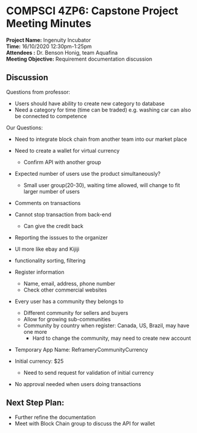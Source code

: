 # COMPSCI 4ZP6: Capstone Project Meeting Minutes

**Project Name:**       Ingenuity Incubator <br>
**Time:**               16/10/2020 12:30pm-1:25pm  <br>
**Attendees :**         Dr. Benson Honig, team Aquafina   <br>
**Meeting Objective:**  Requirement documentation discussion  <br>


## Discussion
Questions from professor: 
* Users should have ability to create new category to database
* Need a category for time (time can be traded)
e.g. washing car can also be connected to competence

Our Questions:
* Need to integrate block chain from another team into our market place

* Need to create a wallet for virtual currency
   * Confirm API with another group

* Expected number of users use the product simultaneously?
   * Small user group(20-30), waiting time allowed, will change to fit larger number of users

* Comments on transactions

* Cannot stop transaction from back-end
   * Can give the credit back

* Reporting the isssues to the organizer

* UI more like ebay and Kijiji

* functionality sorting, filtering

* Register information
   * Name, email, address, phone number
   * Check other commercial websites

* Every user has a community they belongs to
   * Different community for sellers and buyers
   * Allow for growing sub-communities
   * Community by country when register: Canada, US, Brazil, may have one more
      * Hard to change the community, may need to create new account

* Temporary App Name: ReframeryCommunityCurrency

* Initial currency: $25 
   * Need to send request for validation of initial currency

* No approval needed when users doing transactions




## Next Step Plan: 
* Further refine the documentation
* Meet with Block Chain group to discuss the API for wallet


